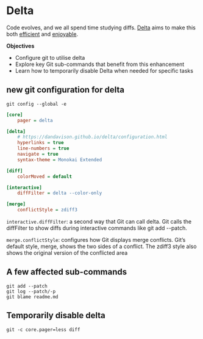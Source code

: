 # Delta

Code evolves, and we all spend time studying diffs. [Delta](https://dandavison.github.io/delta/) aims to make this both <u>efficient</u> and <u>enjoyable</u>.

**Objectives**

- Configure git to utilise delta
- Explore key Git sub-commands that benefit from this enhancement
- Learn how to temporarily disable Delta when needed for specific tasks

## new git configuration for delta

`git config --global -e`

```ini
[core]
    pager = delta

[delta]
    # https://dandavison.github.io/delta/configuration.html
    hyperlinks = true
    line-numbers = true
    navigate = true
    syntax-theme = Monokai Extended

[diff]
    colorMoved = default

[interactive]
    diffFilter = delta --color-only

[merge]
    conflictStyle = zdiff3
```

`interactive.diffFilter`: a second way that Git can call delta. Git calls the
diffFilter to show diffs during interactive commands like git add --patch.

`merge.conflictStyle`: configures how Git displays merge conflicts. Git’s default style, merge, shows the two sides of a conflict. The zdiff3 style also shows the
original version of the conflicted area

## A few affected sub-commands

```shell
git add --patch
git log --patch/-p
git blame readme.md
```

## Temporarily disable delta

```shell
git -c core.pager=less diff
```
